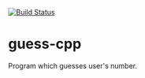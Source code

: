 [![Build Status](https://travis-ci.org/danielkrupinski/guess-cpp.svg?branch=master)](https://travis-ci.org/danielkrupinski/guess-cpp)
# guess-cpp
Program which guesses user's number.
